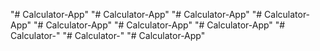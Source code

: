 "# Calculator-App" 
"# Calculator-App" 
"# Calculator-App" 
"# Calculator-App" 
"# Calculator-App" 
"# Calculator-App" 
"# Calculator-App" 
"# Calculator-" 
"# Calculator-" 
"# Calculator-App" 
